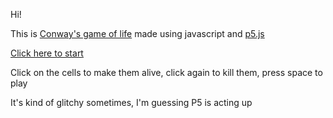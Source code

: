 Hi! 

This is [Conway's game of life](https://en.wikipedia.org/wiki/Conway's_Game_of_Life) made using javascript and [p5.js](https://p5js.org)

[Click here to start](https://andrydood.github.io/Game-of-Life-in-P5.JS/)

Click on the cells to make them alive, click again to kill them, press space to play

It's kind of glitchy sometimes, I'm guessing P5 is acting up
